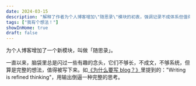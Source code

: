 ```yaml
---
date: 2024-03-15
description: "解释了作者为个人博客增加\"随思录\"模块的初衷，强调记录不成体系但值得分享的即时想法，并通过输出来促进更完整的思考。"
tags: ["我有个想法！"]
showInHome: true
draft: false
---
```


为个人博客增加了一个新模块，叫做「随思录」。

一直以来，脑袋里总是闪过一些有趣的念头，它们不够长，不成文，不够系统，但算是完整的想法，值得被写下来。如[《为什么要写 blog？》](/posts/why-start-blogging/)里提到的："Writing is refined thinking"，用输出倒逼一种完整的思考。
